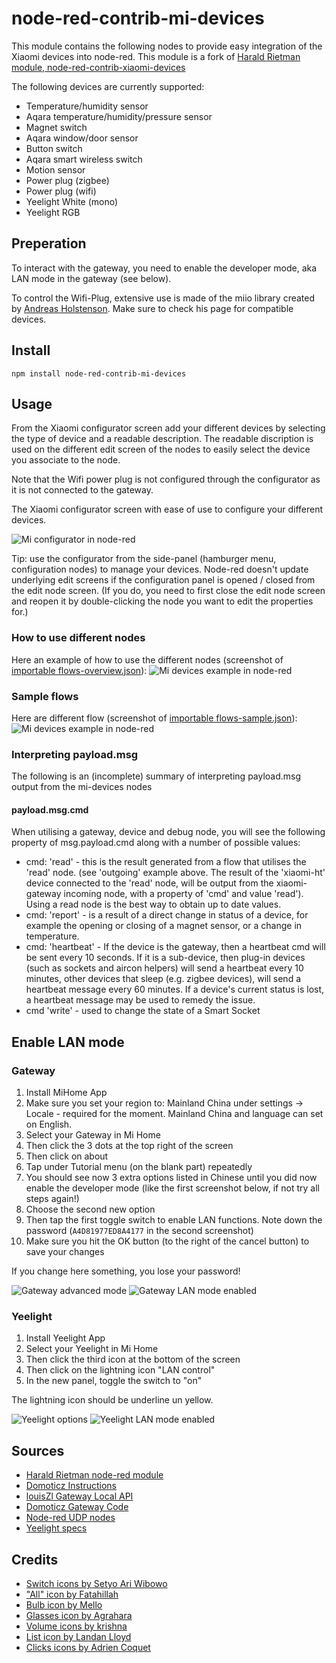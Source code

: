 # node-red-contrib-mi-devices

This module contains the following nodes to provide easy integration of the Xiaomi devices into node-red.
This module is a fork of [Harald Rietman module, node-red-contrib-xiaomi-devices](https://github.com/hrietman/node-red-contrib-xiaomi-devices)

The following devices are currently supported:

* Temperature/humidity sensor
* Aqara temperature/humidity/pressure sensor
* Magnet switch
* Aqara window/door sensor
* Button switch
* Aqara smart wireless switch
* Motion sensor
* Power plug (zigbee)
* Power plug (wifi)
* Yeelight White (mono)
* Yeelight RGB

## Preperation

To interact with the gateway, you need to enable the developer mode, aka LAN mode in the gateway (see below).

To control the Wifi-Plug, extensive use is made of the miio library created by [Andreas Holstenson](https://github.com/aholstenson/miio).
Make sure to check his page for compatible devices.

## Install

```
npm install node-red-contrib-mi-devices
```

## Usage

From the Xiaomi configurator screen add your different devices by selecting the type of device and a readable description. The readable discription is used on the different edit screen of the nodes to easily select the device you associate to the node.

Note that the Wifi power plug is not configured through the configurator as it is not connected to the gateway.

The Xiaomi configurator screen with ease of use to configure your different devices.

![Mi configurator in node-red](resources/mi-configurator.png?raw=true "Mi configurator in node-red")

Tip: use the configurator from the side-panel (hamburger menu, configuration nodes) to manage your devices. Node-red doesn't update underlying edit screens if the configuration panel is opened / closed from the edit node screen. (If you do, you need to first close the edit node screen and reopen it by double-clicking the node you want to edit the properties for.)

### How to use different nodes

Here an example of how to use the different nodes (screenshot of [importable flows-overview.json](flows-overview.json?raw=true "Mi Devices overview")):
![Mi devices example in node-red](resources/mi-devices-overview.png?raw=true "Mi devices example in node-red")


### Sample flows

Here are different flow (screenshot of [importable flows-sample.json](flows-sample.json?raw=true "Different flows using Mi Devices")):
![Mi devices example in node-red](resources/mi-devices-sample.png?raw=true "Mi devices flow sample")

### Interpreting payload.msg

The following is an (incomplete) summary of interpreting payload.msg output from the mi-devices nodes
#### payload.msg.cmd
When utilising a gateway, device and debug node, you will see the following property of msg.payload.cmd along with a number of possible values:
* cmd: 'read' - this is the result generated from a flow that utilises the 'read' node. (see 'outgoing' example above. The result of the 'xiaomi-ht' device connected to the 'read' node, will be output from the xiaomi-gateway incoming node, with a property of 'cmd' and value 'read'). Using a read node is the best way to obtain up to date values.
* cmd: 'report' - is a result of a direct change in status of a device, for example the opening or closing of a magnet sensor, or a change in temperature.
* cmd: 'heartbeat' - If the device is the gateway, then a heartbeat cmd will be sent every 10 seconds. If it is a sub-device, then plug-in devices (such as sockets and aircon helpers) will send a heartbeat every 10 minutes, other devices that sleep (e.g. zigbee devices), will send a heartbeat message every 60 minutes. If a device's current status is lost, a heartbeat message may be used to remedy the issue.
* cmd 'write' - used to change the state of a Smart Socket



## Enable LAN mode

### Gateway

1. Install MiHome App
2. Make sure you set your region to: Mainland China under settings -> Locale - required for the moment.
Mainland China and language can set on English.
3. Select your Gateway in Mi Home
4. Then click the 3 dots at the top right of the screen
5. Then click on about
6. Tap under Tutorial menu (on the blank part) repeatedly
7. You should see now 3 extra options listed in Chinese until you did now enable the developer mode (like the first screenshot below, if not try all steps again!)
8. Choose the second new option
9. Then tap the first toggle switch to enable LAN functions. Note down the password (`A4D81977ED8A4177` in the second screenshot)
10. Make sure you hit the OK button (to the right of the cancel button) to save your changes

If you change here something, you lose your password!

![Gateway advanced mode](resources/xiaomi-gateway-advanced-mode.png?raw=true "Gateway advanced mode")
![Gateway LAN mode enabled](resources/xiaomi-gateway-lan-enabled.png?raw=true "Gateway LAN mode enabled")

### Yeelight

1. Install Yeelight App
2. Select your Yeelight in Mi Home
3. Then click the third icon at the bottom of the screen
4. Then click on the lightning icon "LAN control"
5. In the new panel, toggle the switch to "on"

The lightning icon should be underline un yellow.

![Yeelight options](resources/xiaomi-yeelight-options.png?raw=true "Yeelight options")
![Yeelight LAN mode enabled](resources/xiaomi-yeelight-lan-enabled.png?raw=true "Yeelight LAN mode enabled")

## Sources

* [Harald Rietman node-red module](https://github.com/hrietman/node-red-contrib-xiaomi-devices)
* [Domoticz Instructions](https://www.domoticz.com/wiki/Xiaomi_Gateway_(Aqara))
* [louisZl Gateway Local API](https://github.com/louisZL/lumi-gateway-local-api)
* [Domoticz Gateway Code](https://github.com/domoticz/domoticz/blob/development/hardware/XiaomiGateway.cpp)
* [Node-red UDP nodes](https://github.com/node-red/node-red/blob/master/nodes/core/io/32-udp.js)
* [Yeelight specs](http://www.yeelight.com/download/Yeelight_Inter-Operation_Spec.pdf)

## Credits

* [Switch icons by Setyo Ari Wibowo](https://thenounproject.com/seochan.art/)
* ["All" icon by Fatahillah](https://thenounproject.com/fatahillah/)
* [Bulb icon by Mello](https://thenounproject.com/stonuiiuntk/)
* [Glasses icon by Agrahara](https://thenounproject.com/agrahara4/)
* [Volume icons by krishna](https://thenounproject.com/krishanayuga/)
* [List icon by Landan Lloyd](https://thenounproject.com/landan/)
* [Clicks icons by Adrien Coquet](https://thenounproject.com/coquet_adrien/)

